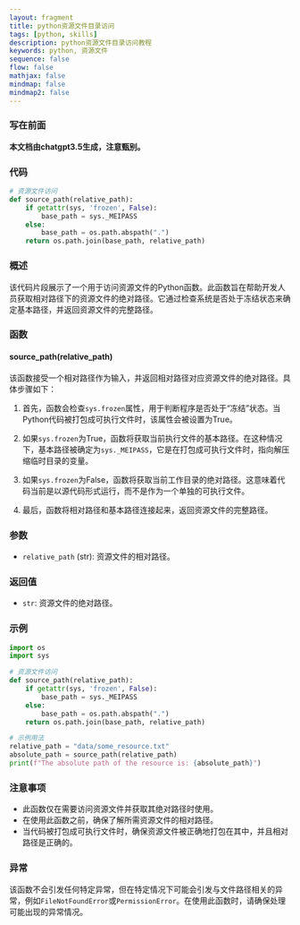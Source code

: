 ```yaml
---
layout: fragment
title: python资源文件目录访问
tags: [python, skills]
description: python资源文件目录访问教程
keywords: python, 资源文件
sequence: false
flow: false
mathjax: false
mindmap: false
mindmap2: false
---
```


### 写在前面

__本文档由chatgpt3.5生成，注意甄别。__

### 代码
```python
# 资源文件访问
def source_path(relative_path):
    if getattr(sys, 'frozen', False):
        base_path = sys._MEIPASS
    else:
        base_path = os.path.abspath(".")
    return os.path.join(base_path, relative_path)
```
### 概述

该代码片段展示了一个用于访问资源文件的Python函数。此函数旨在帮助开发人员获取相对路径下的资源文件的绝对路径。它通过检查系统是否处于冻结状态来确定基本路径，并返回资源文件的完整路径。

### 函数

#### source_path(relative_path)

该函数接受一个相对路径作为输入，并返回相对路径对应资源文件的绝对路径。具体步骤如下：

1. 首先，函数会检查`sys.frozen`属性，用于判断程序是否处于“冻结”状态。当Python代码被打包成可执行文件时，该属性会被设置为True。

2. 如果`sys.frozen`为True，函数将获取当前执行文件的基本路径。在这种情况下，基本路径被确定为`sys._MEIPASS`，它是在打包成可执行文件时，指向解压缩临时目录的变量。

3. 如果`sys.frozen`为False，函数将获取当前工作目录的绝对路径。这意味着代码当前是以源代码形式运行，而不是作为一个单独的可执行文件。

4. 最后，函数将相对路径和基本路径连接起来，返回资源文件的完整路径。

### 参数

- `relative_path` (str): 资源文件的相对路径。

### 返回值

- `str`: 资源文件的绝对路径。

### 示例

```python
import os
import sys

# 资源文件访问
def source_path(relative_path):
    if getattr(sys, 'frozen', False):
        base_path = sys._MEIPASS
    else:
        base_path = os.path.abspath(".")
    return os.path.join(base_path, relative_path)

# 示例用法
relative_path = "data/some_resource.txt"
absolute_path = source_path(relative_path)
print(f"The absolute path of the resource is: {absolute_path}")
```

### 注意事项

- 此函数仅在需要访问资源文件并获取其绝对路径时使用。
- 在使用此函数之前，确保了解所需资源文件的相对路径。
- 当代码被打包成可执行文件时，确保资源文件被正确地打包在其中，并且相对路径是正确的。

### 异常

该函数不会引发任何特定异常，但在特定情况下可能会引发与文件路径相关的异常，例如`FileNotFoundError`或`PermissionError`。在使用此函数时，请确保处理可能出现的异常情况。